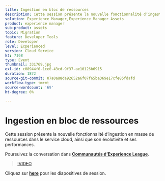 ```yaml
---
title: Ingestion en bloc de ressources
description: Cette session présente la nouvelle fonctionnalité d’ingestion en masse de ressources dans le service cloud et son évolutivité et ses performances. Cette session a été diffusée dans le cadre d’un événement de contenu Adobe Developers Live.
solution: Experience Manager,Experience Manager Assets
product: experience manager
sub-product: assets
topic: Migration
feature: Developer Tools
role: Developer
level: Experienced
version: Cloud Service
kt: 7168
type: Event
thumbnail: 331769.jpg
exl-id: c08944f0-1ce0-43cd-9f37-ae10126b6915
duration: 1872
source-git-commit: 07a0a88da92652a6f07f65ba369e17cfe85fdafd
workflow-type: tm+mt
source-wordcount: '69'
ht-degree: 0%

---
```


# Ingestion en bloc de ressources

Cette session présente la nouvelle fonctionnalité d’ingestion en masse de ressources dans le service cloud, ainsi que son évolutivité et ses performances.

Poursuivez la conversation dans **[Communautés d’Experience League](https://adobe.ly/36Yd3v6)**.

>[!VIDEO](https://video.tv.adobe.com/v/331769/?quality=12&learn=on&hidetitle=true)

Cliquez sur **[here](/help/adobe-developers-live/assets/asset-bulk-ingestion.pdf)** pour les diapositives de session.
